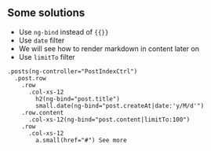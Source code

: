 ## Some solutions

* Use `ng-bind` instead of `{{}}`
* Use `date` filter
* We will see how to render markdown in content later on
* Use `limitTo` filter

```slim
.posts(ng-controller="PostIndexCtrl")
  .post.row
    .row
      .col-xs-12
        h2(ng-bind="post.title")
        small.date(ng-bind="post.createAt|date:'y/M/d'")
    .row.content
      .col-xs-12(ng-bind="post.content|limitTo:100")
    .row
      .col-xs-12
        a.small(href="#") See more
```
